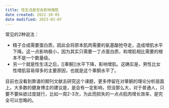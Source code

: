 ```yaml
---
title: 性生活是否会影响增肌
date created: 2022-10-05
date modified: 2023-03-07
---
```


常见的2种说法：

- 精子合成需要蛋白质，因此会将原本肌肉需要的氨基酸抢夺走，造成增肌水平下降。这一点影响极小，因为其实只需要一丁点蛋白质，和增肌相比需要的根本不是一个数量级。
- 另一个就是性生活之后，[[睾酮]]水平下降，影响增肌。这确实是，男性比女性增肌容易得多的主要原因，也就是这个睾酮水平了。

目前也没看到靠谱的期刊文献去研究这个课题，更多停留在对睾酮的理论分析层面上。大多数的健身博主的建议是，是会有一定影响，但没那么大，对于普通人，只要不要纵欲过度就行，比如一周2-3次，为此而损失的一点点肌肉增长效率，是完全可以忽略的。
